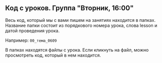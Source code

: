 ## Код с уроков. Группа "Вторник, 16:00"

<p>Весь код, который мы с вами пишем на занятиях находится в папках. Название папки состоит из порядкового номера урока, слова lesson и датой проведения урока.</p>
<p>Например: <code>00_тема_0609</code></p>

<p>В папках находятся файлы с урока. Если кликнуть на файл, можно просмотреть код, который в нем находится.</p>